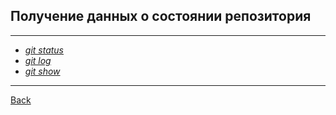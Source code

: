## **Получение данных о состоянии репозитория**
---


   *  [*git status*](./status.md)
   *  [*git log*](./log.md)
   *  [*git show*](./show.md)
---
[Back](./readme.md)
